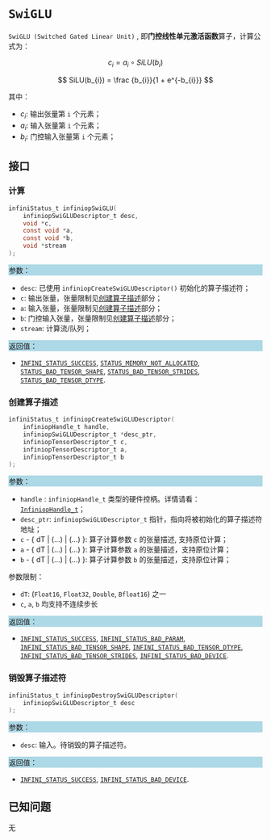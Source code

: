 
# `SwiGLU`

`SwiGLU (Switched Gated Linear Unit)` , 即**门控线性单元激活函数**算子，计算公式为：

$$
c_{i} = a_{i} \circ SiLU(b_{i})
$$

$$
SiLU(b_{i}) = \frac {b_{i}}{1 + e^{-b_{i}}}
$$

其中：

- $c_{i}$: 输出张量第 `i` 个元素；
- $a_{i}$: 输入张量第 `i` 个元素；
- $b_{i}$: 门控输入张量第 `i` 个元素；

## 接口

### 计算

```c
infiniStatus_t infiniopSwiGLU(
    infiniopSwiGLUDescriptor_t desc,
    void *c,
    const void *a,
    const void *b,
    void *stream
);
```

<div style="background-color: lightblue; padding: 1px;"> 参数： </div>

- `desc`:
  已使用 `infiniopCreateSwiGLUDescriptor()` 初始化的算子描述符；
- `c`:
  输出张量，张量限制见[创建算子描述](#创建算子描述)部分；
- `a`:
  输入张量，张量限制见[创建算子描述](#创建算子描述)部分；
- `b`:
  门控输入张量，张量限制见[创建算子描述](#创建算子描述)部分；
- `stream`:
  计算流/队列；

<div style="background-color: lightblue; padding: 1px;">  返回值：</div>

- [`INFINI_STATUS_SUCCESS`], [`STATUS_MEMORY_NOT_ALLOCATED`], [`STATUS_BAD_TENSOR_SHAPE`], [`STATUS_BAD_TENSOR_STRIDES`], [`STATUS_BAD_TENSOR_DTYPE`].

### 创建算子描述

```c
infiniStatus_t infiniopCreateSwiGLUDescriptor(
    infiniopHandle_t handle,
    infiniopSwiGLUDescriptor_t *desc_ptr,
    infiniopTensorDescriptor_t c,
    infiniopTensorDescriptor_t a,
    infiniopTensorDescriptor_t b
);
```

<div style="background-color: lightblue; padding: 1px;"> 参数：</div>

- `handle`
 : `infiniopHandle_t` 类型的硬件控柄。详情请看：[`InfiniopHandle_t`]；
- `desc_ptr`:
  `infiniopSwiGLUDescriptor_t` 指针，指向将被初始化的算子描述符地址；
- `c` - { dT | (...) | (...) }:
  算子计算参数 `c` 的张量描述, 支持原位计算；
- `a` - { dT | (...) | (...) }:
  算子计算参数 `a` 的张量描述，支持原位计算；
- `b` - { dT | (...) | (...) }:
  算子计算参数 `b` 的张量描述，支持原位计算；

参数限制：

- `dT`:  (`Float16`, `Float32`, `Double`, `Bfloat16`) 之一
- `c`, `a`, `b` 均支持不连续步长

<div style="background-color: lightblue; padding: 1px;"> 返回值：</div>

- [`INFINI_STATUS_SUCCESS`], [`INFINI_STATUS_BAD_PARAM`],  [`INFINI_STATUS_BAD_TENSOR_SHAPE`], [`INFINI_STATUS_BAD_TENSOR_DTYPE`], [`INFINI_STATUS_BAD_TENSOR_STRIDES`], [`INFINI_STATUS_BAD_DEVICE`].

### 销毁算子描述符

```c
infiniStatus_t infiniopDestroySwiGLUDescriptor(
    infiniopSwiGLUDescriptor_t desc
);
```

<div style="background-color: lightblue; padding: 1px;"> 参数： </div>

- `desc`:
  输入。待销毁的算子描述符。

<div style="background-color: lightblue; padding: 1px;"> 返回值： </div>

- [`INFINI_STATUS_SUCCESS`], [`INFINI_STATUS_BAD_DEVICE`].

[`InfiniopHandle_t`]: /

[`INFINI_STATUS_SUCCESS`]: /
[`INFINI_STATUS_BAD_PARAM`]: /
[`INFINI_STATUS_BAD_DEVICE`]: /
[`INFINI_STATUS_BAD_TENSOR_SHAPE`]: /
[`INFINI_STATUS_BAD_TENSOR_DTYPE`]: /
[`INFINI_STATUS_BAD_TENSOR_STRIDES`]: /
[`STATUS_MEMORY_NOT_ALLOCATED`]:/
[`STATUS_BAD_TENSOR_SHAPE`]:/
[`STATUS_BAD_TENSOR_STRIDES`]:/
[`STATUS_BAD_TENSOR_DTYPE`]:/

## 已知问题

无
